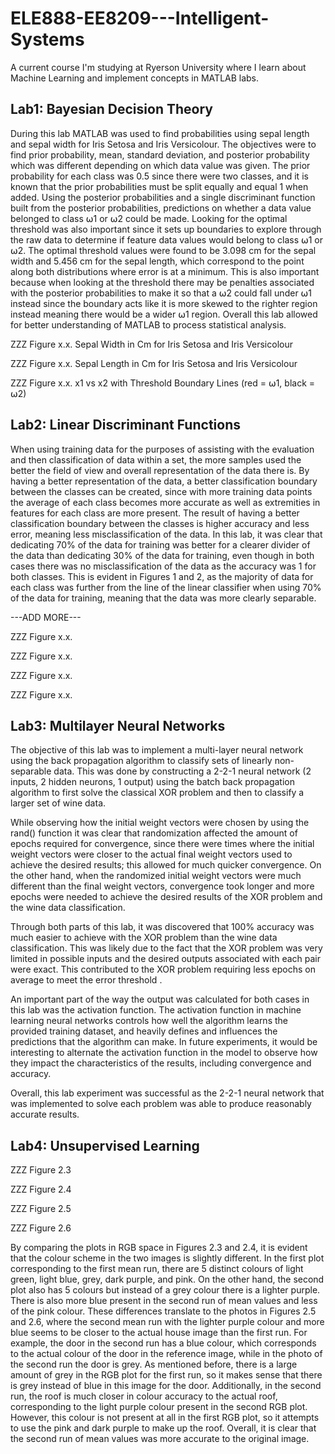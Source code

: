 # ELE888-EE8209---Intelligent-Systems
A current course I'm studying at Ryerson University where I learn about Machine Learning and implement concepts in MATLAB labs.

## Lab1: Bayesian Decision Theory
During this lab MATLAB was used to find probabilities using sepal length and sepal width for Iris Setosa and Iris Versicolour. The objectives were to find prior probability, mean, standard deviation, and posterior probability which was different depending on which data value was given. The prior probability for each class was 0.5 since there were two classes, and it is known that the prior probabilities must be split equally and equal 1 when added. Using the posterior probabilities and a single discriminant function built from the posterior probabilities, predictions on whether a data value belonged to class ⍵1 or  ⍵2 could be made. Looking for the optimal threshold was also important since it sets up boundaries to explore through the raw data to determine if feature data values would belong to class ⍵1 or  ⍵2. The optimal threshold values were found to be 3.098 cm for the sepal width and 5.456 cm for the sepal length, which correspond to the point along both distributions where error is at a minimum. This is also important because when looking at the threshold there may be penalties associated with the posterior probabilities to make it so that a ⍵2 could fall under ⍵1 instead since the boundary acts like it is more skewed to the righter region instead meaning there would be a wider ⍵1 region. Overall this lab allowed for better understanding of MATLAB to process statistical analysis. 

ZZZ
Figure x.x. Sepal Width in Cm for Iris Setosa and Iris Versicolour

ZZZ
Figure x.x. Sepal Length in Cm for Iris Setosa and Iris Versicolour

ZZZ
Figure x.x. x1 vs x2 with Threshold Boundary Lines (red = ⍵1, black = ⍵2) 

## Lab2: Linear Discriminant Functions
When using training data for the purposes of assisting with the evaluation and then classification of data within a set, the more samples used the better the field of view and overall representation of the data there is. By having a better representation of the data, a better classification boundary between the classes can be created, since with more training data points the average of each class becomes more accurate as well as extremities in features for each class are more present. The result of having a better classification boundary between the classes is higher accuracy and less error, meaning less misclassification of the data. In this lab, it was clear that dedicating 70% of the data for training was better for a clearer divider of the data than dedicating 30% of the data for training, even though in both cases there was no misclassification of the data as the accuracy was 1 for both classes. This is evident in Figures 1 and 2, as the majority of data for each class was further from the line of the linear classifier when using 70% of the data for training, meaning that the data was more clearly separable. 

---ADD MORE---

ZZZ
Figure x.x. 

ZZZ
Figure x.x. 

ZZZ
Figure x.x. 

ZZZ
Figure x.x. 

## Lab3: Multilayer Neural Networks
The objective of this lab was to implement a multi-layer neural network using the back propagation algorithm to classify sets of linearly non-separable data. This was done by constructing a 2-2-1 neural network (2 inputs, 2 hidden neurons, 1 output) using the batch back propagation algorithm to first solve the classical XOR problem and then to classify a larger set of wine data. 

While observing how the initial weight vectors were chosen by using the rand() function it was clear that randomization affected the amount of epochs required for convergence, since there were times where the initial weight vectors were closer to the actual final weight vectors used to achieve the desired results; this allowed for much quicker convergence. On the other hand, when the randomized initial weight vectors were much different than the final weight vectors, convergence took longer and more epochs were needed to achieve the desired results of the XOR problem and the wine data classification.

Through both parts of this lab, it was discovered that 100% accuracy was much easier to achieve with the XOR problem than the wine data classification. This was likely due to the fact that the XOR problem was very limited in possible inputs and the desired outputs associated with each pair were exact. This contributed to the XOR problem requiring less epochs on average to meet the error threshold .

An important part of the way the output was calculated for both cases in this lab was the activation function. The activation function in machine learning neural networks controls how well the algorithm learns the provided training dataset, and heavily defines and influences the predictions that the algorithm can make. In future experiments, it would be interesting to alternate the activation function in the model to observe how they impact the characteristics of the results, including convergence and accuracy.

Overall, this lab experiment was successful as the 2-2-1 neural network that was implemented to solve each problem was able to produce reasonably accurate results.


## Lab4: Unsupervised Learning
ZZZ
Figure 2.3 

ZZZ
Figure 2.4

ZZZ
Figure 2.5 

ZZZ
Figure 2.6

By comparing the plots in RGB space in Figures 2.3 and 2.4, it is evident that the colour scheme in the two images is slightly different. In the first plot corresponding to the first mean run, there are 5 distinct colours of light green, light blue, grey, dark purple, and pink. On the other hand, the second plot also has 5 colours but instead of a grey colour there is a lighter purple. There is also more blue present in the second run of mean values and less of the pink colour. These differences translate to the photos in Figures 2.5 and 2.6, where the second mean run with the lighter purple colour and more blue seems to be closer to the actual house image than the first run. For example, the door in the second run has a blue colour, which corresponds to the actual colour of the door in the reference image, while in the photo of the second run the door is grey. As mentioned before, there is a large amount of grey in the RGB plot for the first run, so it makes sense that there is grey instead of blue in this image for the door. Additionally, in the second run, the roof is much closer in colour accuracy to the actual roof, corresponding to the light purple colour present in the second RGB plot. However, this colour is not present at all in the first RGB plot, so it attempts to use the pink and dark purple to make up the roof. Overall, it is clear that the second run of mean values was more accurate to the original image. 

